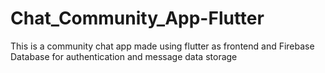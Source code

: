 # Chat_Community_App-Flutter
This is a community chat app made using flutter as frontend and Firebase Database for authentication and message data storage
